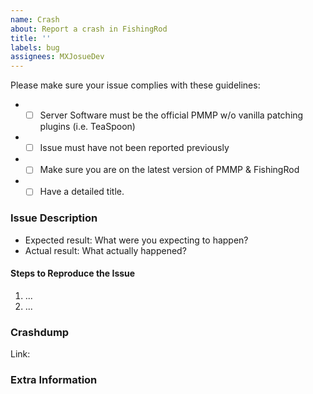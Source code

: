 ```yaml
---
name: Crash
about: Report a crash in FishingRod
title: ''
labels: bug
assignees: MXJosueDev
---
```


<!-- Failure to complete the required fields will result in the issue being closed. -->
Please make sure your issue complies with these guidelines:
- * [ ] Server Software must be the official PMMP w/o vanilla patching plugins (i.e. TeaSpoon)
- * [ ] Issue must have not been reported previously
- * [ ] Make sure you are on the latest version of PMMP & FishingRod
- * [ ] Have a detailed title.

### Issue Description

- Expected result: What were you expecting to happen?
- Actual result: What actually happened?

#### Steps to Reproduce the Issue
1. ...
2. ...

<!--- Submit crash dumps to https://crash.pmmp.io or to https://pastebin.com (as an unlisted paste) -->
### Crashdump
Link: 

<!--- Provide any extra information below  -->
### Extra Information